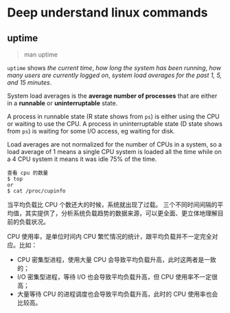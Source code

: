 # Deep understand linux commands

## uptime

> man uptime

`uptime` shows *the current time*, *how long the system has been running*, *how many users are currently logged on*, *system load averages for the past 1, 5, and 15 minutes*.

System load averages is the **average number of processes** that are either in a **runnable** or **uninterruptable** state.

A process in runnable state (R state shows from `ps`) is either using the CPU or waiting to use the CPU. A process in uninterruptable state (D state shows from `ps`) is waiting for some I/O access, eg waiting for disk.

Load averages are not normalized for the number of CPUs in a system, so a load average of 1 means a single CPU system is loaded all the time while on a 4 CPU system it means it was idle 75% of the time.

```
查看 cpu 的数量
$ top
or
$ cat /proc/cupinfo
```

当平均负载比 CPU 个数还大的时候，系统就出现了过载。 三个不同时间间隔的平均值，其实提供了，分析系统负载趋势的数据来源，可以更全面、更立体地理解目前的负载状况。

CPU 使用率，是单位时间内 CPU 繁忙情况的统计，跟平均负载并不一定完全对应。比如：

- CPU 密集型进程，使用大量 CPU 会导致平均负载升高，此时这两者是一致的；
- I/O 密集型进程，等待 I/O 也会导致平均负载升高，但 CPU 使用率不一定很高；
- 大量等待 CPU 的进程调度也会导致平均负载升高，此时的 CPU 使用率也会比较高。

